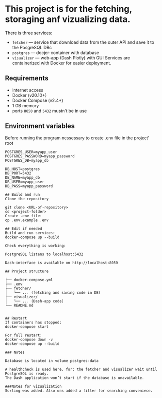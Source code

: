 # This project is for the fetching, storaging anf vizualizing data.
There is three services:

- `fetcher` — service that download data from the outer API and save it to the PosgreSQL DBс
- `postgres` — docjer-container with database
- `visualizer` — web-app (Dash Plotly) with GUI
Services are containerized with Docker for easier deployment.


## Requirements
- Internet access
- Docker (v20.10+)
- Docker Compose (v2.4+)
- 1 GB memory
- ports `8050` and `5432` mustn't be in use


## Environment variables 
Before running the program nessessary to create .env file in the project' root

```dotenv
POSTGRES_USER=myapp_user
POSTGRES_PASSWORD=myapp_password
POSTGRES_DB=myapp_db

DB_HOST=postgres
DB_PORT=5432
DB_NAME=myapp_db
DB_USER=myapp_user
DB_PASS=myapp_password

## Build and run
Clone the repository

git clone <URL-of-repository>
cd <project-folder>
Create .env file:
cp .env.example .env

## Edit if needed 
Build and run services:
docker-compose up --build

Check everything is working:

PostgreSQL listens to localhost:5432

Dash-interface is available on http://localhost:8050

## Project structure

├── docker-compose.yml
├── .env
├── fetcher/
│   └── ... (fetching and saving code in DB)
├── visualizer/
│   └── ... (Dash-app code)
└── README.md


## Restart
If containers has stopped:
docker-compose start

For full restart:
docker-compose down -v
docker-compose up --build

### Notes

Database is located in volume postgres-data

A healthcheck is used here, for: the fetcher and visualizer wait until PostgreSQL is ready.
The Dash application won’t start if the database is unavailable.

###Notes for vizualization
Sorting was added. Also was added a filter for searching conveniece.








